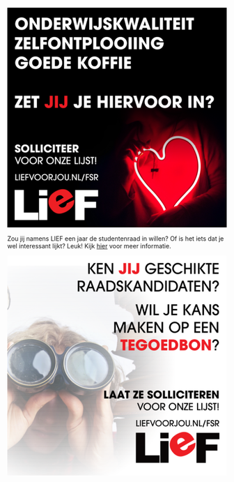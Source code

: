 ![Promoafbeelding pijlers](/assets/imgs/liefpijlerssoortvan.png)

Zou jij namens LIEF een jaar de studentenraad in willen? Of is het iets dat je wel interessant lijkt? Leuk! Kijk [hier](/over-ons/in-de-raad) voor meer informatie.

![Promoafbeelding scouten](/assets/imgs/liefscout.png)

